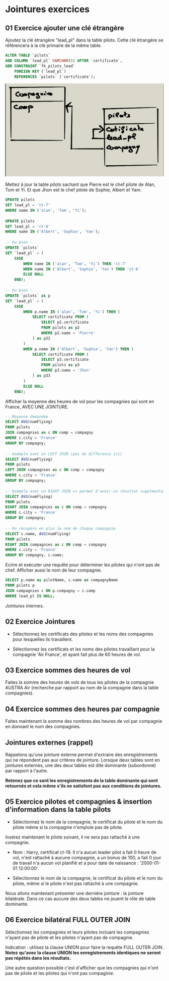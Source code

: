 # Jointures exercices

## 01 Exercice ajouter une clé étrangère

Ajoutez la clé étrangère "lead_pl" dans la table pilots. Cette clé étrangère se référencera à la clé primaire de la même table.

```sql
ALTER TABLE `pilots` 
ADD COLUMN `lead_pl` VARCHAR(6) AFTER `certificate`,
ADD CONSTRAINT `fk_pilots_lead` 
    FOREIGN KEY (`lead_pl`) 
    REFERENCES `pilots` (`certificate`);
```


![relation lead_pilot](../images/lead_pilot.png)

Mettez à jour la table pilots sachant que Pierre est le chef pilote de Alan, Tom et Yi. Et que Jhon est le chef pilote de Sophie, Albert et Yam.

```sql
UPDATE pilots 
SET lead_pl = 'ct-7'
WHERE name IN ('alan', 'Tom', 'Yi');

UPDATE pilots 
SET lead_pl = 'ct-6'
WHERE name IN ('Albert', 'Sophie', 'Yan');

-- Ou bien :
UPDATE `pilots` 
SET `lead_pl` = (
    CASE 
        WHEN name IN ('alan', 'Tom', 'Yi') THEN 'ct-7'
        WHEN name IN ('Albert', 'Sophie', 'Yan') THEN 'ct-6'
        ELSE NULL
    END);

-- Ou bien :
UPDATE `pilots` as p
SET `lead_pl` = (
    CASE 
        WHEN p.name IN ('alan', 'Tom', 'Yi') THEN (
            SELECT certificate FROM (
                SELECT p2.certificate 
                FROM pilots as p2 
                WHERE p2.name = 'Pierre'
            ) as p22
        )
        WHEN p.name IN ('Albert', 'Sophie', 'Yan') THEN (
            SELECT certificate FROM (
                SELECT p3.certificate 
                FROM pilots as p3 
                WHERE p3.name = 'Jhon'
            ) as p33
        )
        ELSE NULL
    END);
```
Afficher la moyenne des heures de vol pour les compagnies qui sont en France, AVEC UNE JOINTURE.

```SQL
-- Moyenne demandée
SELECT AVG(numFlying)
FROM pilots
JOIN compagnies as c ON comp = compagny
WHERE c.city = 'France'
GROUP BY compagny;

-- exemple avec un LEFT JOIN (pas de différence ici)
SELECT AVG(numFlying)
FROM pilots
LEFT JOIN compagnies as c ON comp = compagny
WHERE c.city = 'France'
GROUP BY compagny;

-- Exemple avec un RIGHT JOIN => permet d'avoir un résultat supplmentaire, celui de Air Electric
SELECT AVG(numFlying)
FROM pilots
RIGHT JOIN compagnies as c ON comp = compagny
WHERE c.city = 'France'
GROUP BY compagny;

-- On récupère en plus le nom de chaque compagnie
SELECT c.name, AVG(numFlying)
FROM pilots
RIGHT JOIN compagnies as c ON comp = compagny
WHERE c.city = 'France'
GROUP BY compagny, c.name;
```


Ecrire et exécuter une requête pour déterminer les pilotes qui n'ont pas de chef. Afficher aussi le nom de leur compagnie.

```sql
SELECT p.name as pilotName, c.name as compagnyName
FROM pilots p 
JOIN compagnies c ON p.compagny = c.comp 
WHERE lead_pl IS NULL;
```


*Jointures internes.*

## 02 Exercice Jointures

- Sélectionnez les certificats des pilotes et les noms des compagnies pour lesquelles ils travaillent.

- Sélectionnez les certificats et les noms des pilotes travaillant pour la compagnie 'Air France', et ayant fait plus de 60 heures de vol.

## 03 Exercice sommes des heures de vol

Faites la somme des heures de vols de tous les pilotes de la compagnie AUSTRA Air (recherche par rapport au nom de la compagnie dans la table compagnies).

## 04 Exercice sommes des heures par compagnie

Faites maintenant la somme des nombres des heures de vol par compagnie en donnant le nom des compagnies.

## Jointures externes (rappel)

Rappelons qu'une jointure externe permet d'extraire des enregistrements qui ne répondent pas aux critères de jointure. Lorsque deux tables sont en jointures externes, une des deux tables est dite dominante (subordonné) par rapport à l'autre.

**Retenez que ce sont les enregistrements de la table dominante qui sont retournés et cela même s'ils ne satisfont pas aux conditions de jointures.**

## 05 Exercice pilotes et compagnies & insertion d'information dans la table pilots

- Sélectionnez le nom de la compagnie, le certificat du pilote et le nom du pilote même si la compagnie n'emploie pas de pilote.

Insérez maintenant le pilote suivant, il ne sera pas rattaché à une compagnie.

- Nom : Harry, certificat ct-19. Il n'a aucun leader pilot a fait 0 heure de vol, n'est rattaché à aucune compagnie, a un bonus de 100, a fait 0 jour de travail n'a aucun vol planifié et a pour date de naissance : '2000-01-01 12:00:00'.

- Sélectionnez le nom de la compagnie, le certificat du pilote et le nom du pilote, même si le pilote n'est pas rattaché à une compagnie.

Nous allons maintenant présenter une dernière jointure : la jointure bilatérale. Dans ce cas aucune des deux tables ne jouent le rôle de table dominante.

## 06 Exercice bilatéral FULL OUTER JOIN

Sélectionnez les compagnies et leurs pilotes incluant les compagnies n'ayant pas de pilote et les pilotes n'ayant pas de compagnie.

Indication : utilisez la clause UNION pour faire la requête FULL OUTER JOIN. **Notez qu'avec la clause UNION les enregistrements identiques ne seront pas répétés dans les résultats.**

Une autre question possible c'est d'afficher que les compagnies qui n'ont pas de pilote et les pilotes qui n'ont pas compaginie.

